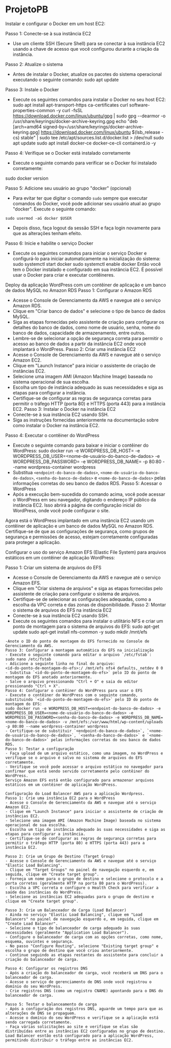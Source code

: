 # ProjetoPB
Instalar e configurar o Docker em um host EC2:

Passo 1: Conecte-se à sua instância EC2
- Use um cliente SSH (Secure Shell) para se conectar à sua instância EC2 usando a chave de acesso que você configurou durante a criação da instância.

Passo 2: Atualize o sistema
- Antes de instalar o Docker, atualize os pacotes do sistema operacional executando o seguinte comando:
sudo apt update

Passo 3: Instale o Docker
- Execute os seguintes comandos para instalar o Docker no seu host EC2:
sudo apt install apt-transport-https ca-certificates curl software-properties-common -y
curl -fsSL https://download.docker.com/linux/ubuntu/gpg | sudo gpg --dearmor -o /usr/share/keyrings/docker-archive-keyring.gpg
echo "deb [arch=amd64 signed-by=/usr/share/keyrings/docker-archive-keyring.gpg] https://download.docker.com/linux/ubuntu $(lsb_release -cs) stable" | sudo tee /etc/apt/sources.list.d/docker.list > /dev/null
sudo apt update
sudo apt install docker-ce docker-ce-cli containerd.io -y

Passo 4: Verifique se o Docker está instalado corretamente
- Execute o seguinte comando para verificar se o Docker foi instalado corretamente:

sudo docker version

Passo 5: Adicione seu usuário ao grupo "docker" (opcional)
- Para evitar ter que digitar o comando `sudo` sempre que executar comandos do Docker, você pode adicionar seu usuário atual ao grupo "docker". Execute o seguinte comando:
```
sudo usermod -aG docker $USER
```
- Depois disso, faça logout da sessão SSH e faça login novamente para que as alterações tenham efeito.

Passo 6: Inicie e habilite o serviço Docker
- Execute os seguintes comandos para iniciar o serviço Docker e configurá-lo para iniciar automaticamente na inicialização do sistema:
sudo systemctl start docker
sudo systemctl enable docker
Então  você tem o Docker instalado e configurado em sua instância EC2. É possível usar o Docker para criar e executar contêineres.


Deploy da aplicação WordPress com um contêiner de aplicação e um banco de dados MySQL no Amazon RDS
Passo 1: Configurar o Amazon RDS
- Acesse o Console de Gerenciamento da AWS e navegue até o serviço Amazon RDS.
- Clique em "Criar banco de dados" e selecione o tipo de banco de dados MySQL.
- Siga as etapas fornecidas pelo assistente de criação para configurar os detalhes do banco de dados, como nome de usuário, senha, nome do banco de dados, capacidade de armazenamento, entre outros.
- Lembre-se de selecionar a opção de segurança correta para permitir o acesso ao banco de dados a partir da instância EC2 onde você implantará o WordPress.
Passo 2: Criar uma instância EC2
- Acesse o Console de Gerenciamento da AWS e navegue até o serviço Amazon EC2.
- Clique em "Launch Instance" para iniciar o assistente de criação de instâncias EC2.
- Selecione uma imagem AMI (Amazon Machine Image) baseada no sistema operacional de sua escolha.
- Escolha um tipo de instância adequado às suas necessidades e siga as etapas para configurar a instância.
- Certifique-se de configurar as regras de segurança corretas para permitir o tráfego HTTP (porta 80) e HTTPS (porta 443) para a instância EC2.
Passo 3: Instalar o Docker na instância EC2
- Conecte-se à sua instância EC2 usando SSH.
- Siga as instruções fornecidas anteriormente na documentação sobre como instalar o Docker na instância EC2.

Passo 4: Executar o contêiner do WordPress
- Execute o seguinte comando para baixar e iniciar o contêiner do WordPress:
sudo docker run -e WORDPRESS_DB_HOST=<endpoint-do-banco-de-dados> -e WORDPRESS_DB_USER=<nome-de-usuário-do-banco-de-dados> -e WORDPRESS_DB_PASSWORD=<senha-do-banco-de-dados> -e WORDPRESS_DB_NAME=<nome-do-banco-de-dados> -p 80:80 --name wordpress-container wordpress
- Substitua `<endpoint-do-banco-de-dados>`, `<nome-de-usuário-do-banco-de-dados>`, `<senha-do-banco-de-dados>` e `<nome-do-banco-de-dados>` pelas informações corretas do seu banco de dados RDS.
Passo 5: Acessar o WordPress
- Após a execução bem-sucedida do comando acima, você pode acessar o WordPress em seu navegador, digitando o endereço IP público da instância EC2. Isso abrirá a página de configuração inicial do WordPress, onde você pode configurar o site.

Agora está o WordPress implantado em uma instância EC2 usando um contêiner de aplicação e um banco de dados MySQL no Amazon RDS. Certifique-se de que as configurações de segurança, como grupos de segurança e permissões de acesso, estejam corretamente configuradas para proteger a aplicação.

Configurar o uso do serviço Amazon EFS (Elastic File System) para arquivos estáticos em um contêiner de aplicação 
WordPress:

Passo 1: Criar um sistema de arquivos do EFS
- Acesse o Console de Gerenciamento da AWS e navegue até o serviço Amazon EFS.
- Clique em "Criar sistema de arquivos" e siga as etapas fornecidas pelo assistente de criação para configurar o sistema de arquivos.
- Certifique-se de selecionar as configurações adequadas, como a escolha da VPC correta e das zonas de disponibilidade.
Passo 2: Montar o sistema de arquivos do EFS na instância EC2
- Conecte-se à sua instância EC2 usando SSH.
- Execute os seguintes comandos para instalar o utilitário NFS e criar um ponto de montagem para o sistema de arquivos do EFS:
sudo apt-get update
sudo apt-get install nfs-common -y
sudo mkdir /mnt/efs
```
-Anote o ID do ponto de montagem do EFS fornecido no Console de Gerenciamento da AWS.
Passo 3: Configurar a montagem automática do EFS na inicialização
- Execute o seguinte comando para editar o arquivo `/etc/fstab`:
sudo nano /etc/fstab
- Adicione a seguinte linha no final do arquivo:
<id-do-ponto-de-montagem-do-efs>:/ /mnt/efs nfs4 defaults,_netdev 0 0
- Substitua `<id-do-ponto-de-montagem-do-efs>` pelo ID do ponto de montagem do EFS anotado anteriormente.
- Salve o arquivo pressionando "Ctrl + O" e saia do editor pressionando "Ctrl + X".
Passo 4: Configurar o contêiner do WordPress para usar o EFS
- Execute o contêiner do WordPress com o seguinte comando, substituindo `<id-do-ponto-de-montagem-do-efs>` pelo ID do ponto de montagem do EFS:
sudo docker run -e WORDPRESS_DB_HOST=<endpoint-do-banco-de-dados> -e WORDPRESS_DB_USER=<nome-de-usuário-do-banco-de-dados> -e WORDPRESS_DB_PASSWORD=<senha-do-banco-de-dados> -e WORDPRESS_DB_NAME=<nome-do-banco-de-dados> -v /mnt/efs:/var/www/html/wp-content/uploads -p 80:80 --name wordpress-container wordpress
- Certifique-se de substituir `<endpoint-do-banco-de-dados>`, `<nome-de-usuário-do-banco-de-dados>`, `<senha-do-banco-de-dados>` e `<nome-do-banco-de-dados>` pelas informações corretas do seu banco de dados RDS.
Passo 5: Testar a configuração
- Faça upload de um arquivo estático, como uma imagem, no WordPress e verifique se o arquivo é salvo no sistema de arquivos do EFS corretamente.
- Verifique se você pode acessar o arquivo estático no navegador para confirmar que está sendo servido corretamente pelo contêiner do WordPress.
Serviço Amazon EFS está então configurado para armazenar arquivos estáticos em um contêiner de aplicação WordPress. 

Configuração do Load Balancer AWS para a aplicação Wordpress.
Passo 1: Crie uma instância EC2 para o WordPress
- Acesse o Console de Gerenciamento da AWS e navegue até o serviço Amazon EC2.
- Clique em "Launch Instance" para iniciar o assistente de criação de instâncias EC2.
- Selecione uma imagem AMI (Amazon Machine Image) baseada no sistema operacional de sua escolha.
- Escolha um tipo de instância adequado às suas necessidades e siga as etapas para configurar a instância.
- Certifique-se de configurar as regras de segurança corretas para permitir o tráfego HTTP (porta 80) e HTTPS (porta 443) para a instância EC2.

Passo 2: Crie um Grupo de Destino (Target Group)
- Acesse o Console de Gerenciamento da AWS e navegue até o serviço "Elastic Load Balancing".
- Clique em "Target Groups" no painel de navegação esquerdo e, em seguida, clique em "Create target group".
- Forneça um nome para o grupo de destino e selecione o protocolo e a porta corretos (geralmente HTTP na porta 80 para o WordPress).
- Escolha a VPC correta e configure o Health Check para verificar a saúde das instâncias do WordPress.
- Selecione as instâncias EC2 adequadas para o grupo de destino e clique em "Create target group".

Passo 3: Crie um Balanceador de Carga (Load Balancer)
- Ainda no serviço "Elastic Load Balancing", clique em "Load Balancers" no painel de navegação esquerdo e, em seguida, clique em "Create Load Balancer".
- Selecione o tipo de balanceador de carga adequado às suas necessidades (geralmente "Application Load Balancer").
- Configure o balanceador de carga com as opções corretas, como nome, esquema, ouvintes e segurança.
- No passo "Configure Routing", selecione "Existing target group" e escolha o grupo de destino que você criou anteriormente.
- Continue seguindo as etapas restantes do assistente para concluir a criação do balanceador de carga.

Passo 4: Configurar os registros DNS
- Após a criação do balanceador de carga, você receberá um DNS para o balanceador de carga.
- Acesse o serviço de gerenciamento de DNS onde você registrou o domínio do seu WordPress.
- Crie registros DNS (como um registro CNAME) apontando para o DNS do balanceador de carga.

Passo 5: Testar o balanceamento de carga
- Após a configuração dos registros DNS, aguarde um tempo para que as alterações de DNS se propaguem.
- Acesse o domínio do seu WordPress e verifique se a aplicação está sendo carregada corretamente.
- Faça várias solicitações ao site e verifique se elas são distribuídas entre as instâncias EC2 configuradas no grupo de destino.
Load Balancer esntão está configurado para a aplicação WordPress, permitindo distribuir o tráfego entre as instâncias EC2.
